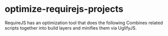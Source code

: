 # optimize-requirejs-projects
RequireJS has an optimization tool that does the following Combines related scripts together into build layers and minifies them via UglifyJS.
